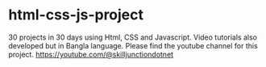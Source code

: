 # html-css-js-project
30 projects in 30 days using Html, CSS and Javascript. Video tutorials also developed but in Bangla language. Please find the youtube channel for this project. https://youtube.com/@skilljunctiondotnet
